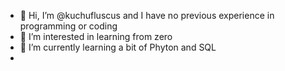 - 👋 Hi, I’m @kuchufluscus and I have no previous experience in programming or coding
- 👀 I’m interested in learning from zero
- 🌱 I’m currently learning a bit of Phyton and SQL
- 

<!---
kuchufluscus/kuchufluscus is a ✨ special ✨ repository because its `README.md` (this file) appears on your GitHub profile.
You can click the Preview link to take a look at your changes.
--->
